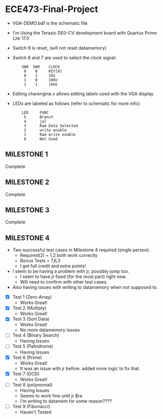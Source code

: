 # ECE473-Final-Project
- VGA-DEMO.bdf is the schematic file
- I'm Using the Terasic DE0-CV development board with Quartus Prime Lite 17.0
- Switch 9 is reset, (will not reset datamemory)
- Switch 8 and 7 are used to select the clock signal:

          SW8  SW9    CLOCK
           0    0     KEY[0]
           0    1     1Hz
           1    0     10Hz
           1    1     1kHz

- Editing charengine.v allows editing labels used with the VGA display
- LEDs are labeled as follows (refer to schematic for more info):

          LED     FUNC
           5      Branch
           4      jal
           3      Ram Data Selected
           2      write enable
           1      Ram write enable
           0      Not Used
           
## MILESTONE 1

Complete

## MILESTONE 2

Complete

## MILESTONE 3

Complete

## MILESTONE 4

- Two successful test cases in Milestone 4 required (single person):
	- Required(2) = 1,2 both work correctly
	- Bonus Tests = 7,6,3
	- I get full credit and extra points!
- I seem to be having a problem with jr, possibly jump too.
	- I seem to have jr fixed (for the most part) right now.
	- Will need to confirm with other test cases.
- Also having issues with writing to datamemory when not supposed to.


- [x] Test 1 (Zero-Array)
	- Works Great!
- [x] Test 2 (Multiply)
	- Works Great!
- [x] Test 3 (Sort Data)
	- Works Great!
	- No more datamemory issues
- [ ] Test 4 (Binary Search)
	- Having Issues
- [ ] Test 5 (Palindrome)
	- Having Issues
- [x] Test 6 (Prime)
	- Works Great!
	- It was an issue with jr before.  added more logic to fix that.
- [x] Test 7 (GCD)
	- Works Great!
- [ ] Test 8 (polynomial)
	- Having Issues
	- Seems to work fine until jr $ra
	- I'm writing to datamem for some reason????	
- [ ] Test 9 (Fibonacci)
	- Haven't Tested
